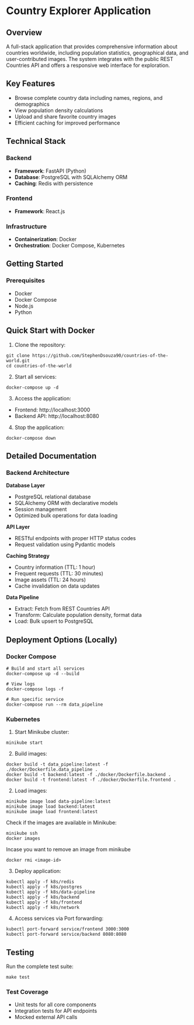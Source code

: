 # Country Explorer Application

## Overview

A full-stack application that provides comprehensive information about countries worldwide, including population statistics, geographical data, and user-contributed images. The system integrates with the public REST Countries API and offers a responsive web interface for exploration.

## Key Features

- Browse complete country data including names, regions, and demographics
- View population density calculations
- Upload and share favorite country images
- Efficient caching for improved performance

## Technical Stack

### Backend

- **Framework**: FastAPI (Python)
- **Database**: PostgreSQL with SQLAlchemy ORM
- **Caching**: Redis with persistence

### Frontend
- **Framework**: React.js

### Infrastructure

- **Containerization**: Docker
- **Orchestration**: Docker Compose, Kubernetes

## Getting Started

### Prerequisites

- Docker
- Docker Compose
- Node.js
- Python

## Quick Start with Docker

1. Clone the repository:

```
git clone https://github.com/StephenDsouza90/countries-of-the-world.git
cd countries-of-the-world
```

2. Start all services:

```
docker-compose up -d
```

3. Access the application:

- Frontend: http://localhost:3000
- Backend API: http://localhost:8080

4. Stop the application:

```
docker-compose down
```

## Detailed Documentation

### Backend Architecture

**Database Layer**

- PostgreSQL relational database
- SQLAlchemy ORM with declarative models
- Session management
- Optimized bulk operations for data loading

**API Layer**

- RESTful endpoints with proper HTTP status codes
- Request validation using Pydantic models

**Caching Strategy**

- Country information (TTL: 1 hour)
- Frequent requests (TTL: 30 minutes)
- Image assets (TTL: 24 hours)
- Cache invalidation on data updates

**Data Pipeline**

- Extract: Fetch from REST Countries API
- Transform: Calculate population density, format data
- Load: Bulk upsert to PostgreSQL

## Deployment Options (Locally)

### Docker Compose

```
# Build and start all services
docker-compose up -d --build

# View logs
docker-compose logs -f

# Run specific service
docker-compose run --rm data_pipeline
```

### Kubernetes

1. Start Minikube cluster:

```
minikube start
```

2. Build images:
```
docker build -t data_pipeline:latest -f ./docker/Dockerfile.data_pipeline .
docker build -t backend:latest -f ./docker/Dockerfile.backend .
docker build -t frontend:latest -f ./docker/Dockerfile.frontend .
```

2. Load images:
```
minikube image load data-pipeline:latest
minikube image load backend:latest
minikube image load frontend:latest
```

Check if the images are available in Minikube:
```
minikube ssh
docker images
```

Incase you want to remove an image from minikube
```
docker rmi <image-id>
```

3. Deploy application:
```
kubectl apply -f k8s/redis 
kubectl apply -f k8s/postgres 
kubectl apply -f k8s/data-pipeline
kubectl apply -f k8s/backend
kubectl apply -f k8s/frontend
kubectl apply -f k8s/network
```

4. Access services via Port forwarding:
```
kubectl port-forward service/frontend 3000:3000
kubectl port-forward service/backend 8080:8080
```

## Testing

Run the complete test suite:

```
make test
```

### Test Coverage

- Unit tests for all core components
- Integration tests for API endpoints
- Mocked external API calls
